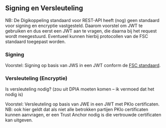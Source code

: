 ## Signing en Versleuteling

NB: De Digikoppeling standaard voor REST-API heeft (nog) geen standaard voor signing en encryptie vastgesteld. Daarom voorstel om JWT te gebruiken en dus eerst een JWT aan te vragen, die daarna bij het request wordt meegestuurd. Eventueel kunnen hierbij protocollen van de FSC standaard toegepast worden. 

### Signing

Voorstel: Signing op basis van JWS in een JWT conform de [FSC standaard](https://commonground.gitlab.io/standards/fsc/core/draft-fsc-core-00.html#signatures). 

### Versleuteling (Encryptie)

Is versleuteling nodig? (zou uit DPIA moeten komen – ik vermoed dat het nodig is) 

Voorstel: Versleuteling op basis van JWE in een JWT met PKIo certificaten. NB: ook hier geldt dat als niet alle betrokken partijen PKIo certificaten kunnen aanvragen, er een Trust Anchor nodig is die vertrouwde certificaten kan uitgeven. 
